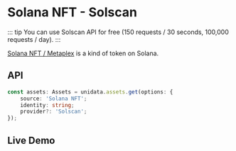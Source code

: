 # Solana NFT - Solscan

<Logos :names="['Solana', 'Solscan']" />

::: tip
You can use Solscan API for free (150 requests / 30 seconds, 100,000 requests / day).
:::

[Solana NFT / Metaplex](https://docs.metaplex.com/) is a kind of token on Solana.

## API

```ts
const assets: Assets = unidata.assets.get(options: {
    source: 'Solana NFT';
    identity: string;
    provider?: 'Solscan';
});
```

## Live Demo

<Assets :source="'Solana NFT'" :provider="'Solscan'" :defaultIdentity="'EoCqmJ6xNQmZKYsic9PSgxxQzqZREjmhNFnkNqxoc8pp'" />
